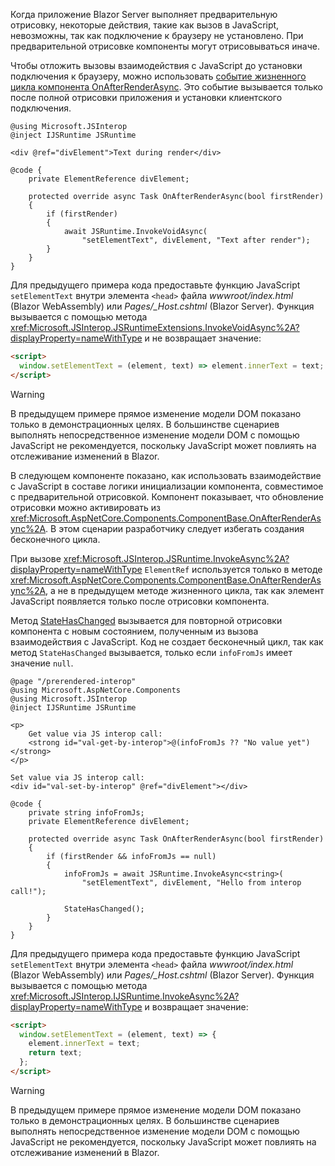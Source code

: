 ---
---
Когда приложение Blazor Server выполняет предварительную отрисовку, некоторые действия, такие как вызов в JavaScript, невозможны, так как подключение к браузеру не установлено. При предварительной отрисовке компоненты могут отрисовываться иначе.

Чтобы отложить вызовы взаимодействия с JavaScript до установки подключения к браузеру, можно использовать [событие жизненного цикла компонента OnAfterRenderAsync](xref:blazor/components/lifecycle#after-component-render). Это событие вызывается только после полной отрисовки приложения и установки клиентского подключения.

```cshtml
@using Microsoft.JSInterop
@inject IJSRuntime JSRuntime

<div @ref="divElement">Text during render</div>

@code {
    private ElementReference divElement;

    protected override async Task OnAfterRenderAsync(bool firstRender)
    {
        if (firstRender)
        {
            await JSRuntime.InvokeVoidAsync(
                "setElementText", divElement, "Text after render");
        }
    }
}
```

Для предыдущего примера кода предоставьте функцию JavaScript `setElementText` внутри элемента `<head>` файла *wwwroot/index.html* (Blazor WebAssembly) или *Pages/_Host.cshtml* (Blazor Server). Функция вызывается с помощью метода <xref:Microsoft.JSInterop.JSRuntimeExtensions.InvokeVoidAsync%2A?displayProperty=nameWithType> и не возвращает значение:

```html
<script>
  window.setElementText = (element, text) => element.innerText = text;
</script>
```

> [!WARNING]
> В предыдущем примере прямое изменение модели DOM показано только в демонстрационных целях. В большинстве сценариев выполнять непосредственное изменение модели DOM с помощью JavaScript не рекомендуется, поскольку JavaScript может повлиять на отслеживание изменений в Blazor.

В следующем компоненте показано, как использовать взаимодействие с JavaScript в составе логики инициализации компонента, совместимое с предварительной отрисовкой. Компонент показывает, что обновление отрисовки можно активировать из <xref:Microsoft.AspNetCore.Components.ComponentBase.OnAfterRenderAsync%2A>. В этом сценарии разработчику следует избегать создания бесконечного цикла.

При вызове <xref:Microsoft.JSInterop.JSRuntime.InvokeAsync%2A?displayProperty=nameWithType> `ElementRef` используется только в методе <xref:Microsoft.AspNetCore.Components.ComponentBase.OnAfterRenderAsync%2A>, а не в предыдущем методе жизненного цикла, так как элемент JavaScript появляется только после отрисовки компонента.

Метод [StateHasChanged](xref:blazor/components/lifecycle#state-changes) вызывается для повторной отрисовки компонента с новым состоянием, полученным из вызова взаимодействия с JavaScript. Код не создает бесконечный цикл, так как метод `StateHasChanged` вызывается, только если `infoFromJs` имеет значение `null`.

```cshtml
@page "/prerendered-interop"
@using Microsoft.AspNetCore.Components
@using Microsoft.JSInterop
@inject IJSRuntime JSRuntime

<p>
    Get value via JS interop call:
    <strong id="val-get-by-interop">@(infoFromJs ?? "No value yet")</strong>
</p>

Set value via JS interop call:
<div id="val-set-by-interop" @ref="divElement"></div>

@code {
    private string infoFromJs;
    private ElementReference divElement;

    protected override async Task OnAfterRenderAsync(bool firstRender)
    {
        if (firstRender && infoFromJs == null)
        {
            infoFromJs = await JSRuntime.InvokeAsync<string>(
                "setElementText", divElement, "Hello from interop call!");

            StateHasChanged();
        }
    }
}
```

Для предыдущего примера кода предоставьте функцию JavaScript `setElementText` внутри элемента `<head>` файла *wwwroot/index.html* (Blazor WebAssembly) или *Pages/_Host.cshtml* (Blazor Server). Функция вызывается с помощью метода <xref:Microsoft.JSInterop.IJSRuntime.InvokeAsync%2A?displayProperty=nameWithType> и возвращает значение:

```html
<script>
  window.setElementText = (element, text) => {
    element.innerText = text;
    return text;
  };
</script>
```

> [!WARNING]
> В предыдущем примере прямое изменение модели DOM показано только в демонстрационных целях. В большинстве сценариев выполнять непосредственное изменение модели DOM с помощью JavaScript не рекомендуется, поскольку JavaScript может повлиять на отслеживание изменений в Blazor.
